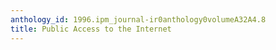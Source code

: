 ```yaml
---
anthology_id: 1996.ipm_journal-ir0anthology0volumeA32A4.8
title: Public Access to the Internet
---
```

